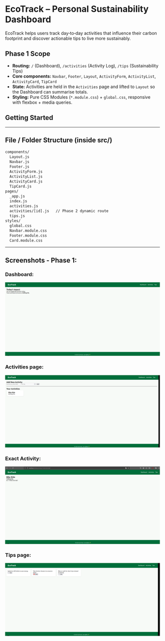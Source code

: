 # EcoTrack – Personal Sustainability Dashboard

EcoTrack helps users track day‑to‑day activities that influence their carbon footprint and discover actionable tips to live more sustainably.

## Phase 1 Scope
* **Routing:** `/` (Dashboard), `/activities` (Activity Log), `/tips` (Sustainability Tips)
* **Core components:** `Navbar`, `Footer`, `Layout`, `ActivityForm`, `ActivityList`, `ActivityCard`, `TipCard`
* **State:** Activities are held in the `Activities` page and lifted to `Layout` so the Dashboard can summarise totals.
* **Styling:** Pure CSS Modules (`*.module.css`) + `global.css`, responsive with flexbox + media queries.

## Getting Started


---

## File / Folder Structure (inside **src/**)
```
components/
  Layout.js
  Navbar.js
  Footer.js
  ActivityForm.js
  ActivityList.js
  ActivityCard.js
  TipCard.js
pages/
  _app.js
  index.js
  activities.js
  activities/[id].js   // Phase 2 dynamic route
  tips.js
styles/
  global.css
  Navbar.module.css
  Footer.module.css
  Card.module.css
```
---

## Screenshots - Phase 1:

### Dashboard:
![Main page](screenshots/Screenshot_from_2025-04-14_19-16-54.png)

### Activities page:
![Activities](screenshots/Screenshot_from_2025-04-14_19-18-20.png)

### Exact Activity:
![Exact Activity](screenshots/Screenshot_from_2025-04-14_19-22-42.png)

### Tips page:
![Tips](screenshots/Screenshot_from_2025-04-14_19-18-59.png)